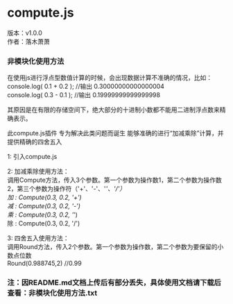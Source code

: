 # compute.js

版本：v1.0.0<br/>
作者：落木萧萧<br/>


### 非模块化使用方法

在使用js进行浮点型数值计算的时候，会出现数据计算不准确的情况，比如：<br/>
console.log( 0.1 + 0.2 );  //输出 0.30000000000000004 <br/>
console.log( 0.3 - 0.1 );  //输出 0.19999999999999998 <br/>

其原因是在有限的存储空间下，绝大部分的十进制小数都不能用二进制浮点数来精确表示。


此compute.js插件  专为解决此类问题而诞生   能够准确的进行“加减乘除”计算，并提供精确的四舍五入



1: 引入compute.js <br/>
	  	<script src="compute.js" type="text/javascript" charset="utf-8"></script>
	  
2: 加减乘除使用方法：<br/>
		调用Compute方法，传入3个参数。第一个参数为操作数1，第二个参数为操作数2，第三个参数为操作符（'+'、'-'、'*'、'/'）<br/>
      	加 : Compute(0.3, 0.2, '+') <br/>
      	减 : Compute(0.3, 0.2, '-') <br/>
      	乘 : Compute(0.3, 0.2, '*') <br/>
      	除 : Compute(0.3, 0.2, '/') <br/>
        
3: 四舍五入使用方法：<br/>
		调用Round方法，传入2个参数。第一个参数为操作数，第二个参数为要保留的小数点位数<br/>
		Round(0.988745,2)  //0.99



### 注：因README.md文档上传后有部分丢失，具体使用文档请下载后查看：非模块化使用方法.txt
